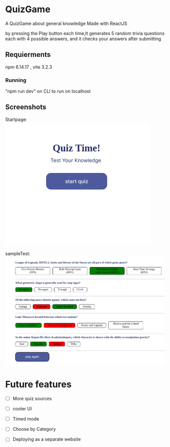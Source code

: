 # QuizGame
A QuizGame about general knowledge Made with ReactJS

 by pressing the Play button each time,It generates 5 random trivia questions each with 4 possible answers, and it checks your answers after submitting

## Requierments
npm 6.14.17 , 
vite 3.2.3

### Running
"npm run dev" on CLI to run on localhost

## Screenshots

Startpage: ![alt text](https://github.com/Ashinoko/QuizGame/blob/main/screen_shots/start.png "startPage")


sampleTest: ![alt text](https://github.com/Ashinoko/QuizGame/blob/main/screen_shots/quiz4.png "SampleTest")


# Future features
- [ ] More quiz sources
- [ ] cooler UI
- [ ] Timed mode
- [ ] Choose by Category
- [ ] Deploying as a separate website





